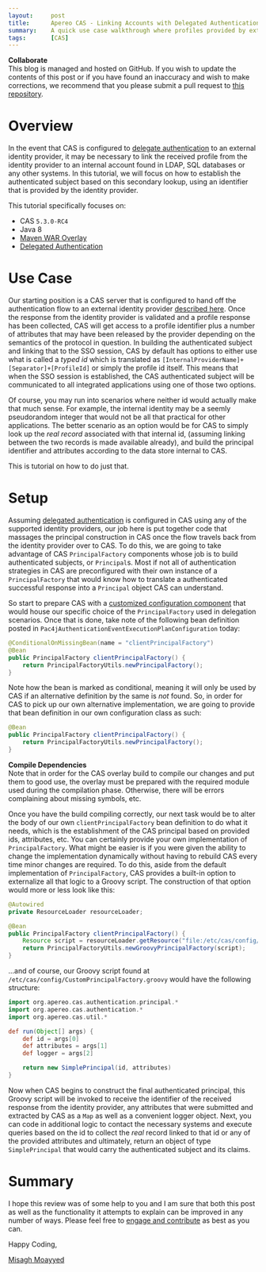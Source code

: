 ```yaml
---
layout:     post
title:      Apereo CAS - Linking Accounts with Delegated Authentication
summary:    A quick use case walkthrough where profiles provided by external identity providers to CAS need to be looked up by an identifier in internal databases before CAS can successfully establish an authenticated subject.
tags:       [CAS]
---
```


<div class="alert alert-success">
<strong>Collaborate</strong><br/>This blog is managed and hosted on GitHub. If you wish to update the contents of this post or if you have found an inaccuracy and wish to make corrections, we recommend that you please submit a pull request to <a href="https://github.com/apereo/apereo.github.io">this repository</a>.
</div>

# Overview

In the event that CAS is configured to [delegate authentication](https://apereo.github.io/cas/development/integration/Delegate-Authentication.html) to an external identity provider, it may be necessary to link the received profile from the identity provider to an internal account found in LDAP, SQL databases or any other systems. In this tutorial, we will  focus on how to establish the authenticated subject based on this secondary lookup, using an identifier that is provided by the identity provider.

This tutorial specifically focuses on:

- CAS `5.3.0-RC4`
- Java 8
- [Maven WAR Overlay](https://github.com/apereo/cas-overlay-template)
- [Delegated Authentication](https://apereo.github.io/cas/development/integration/Delegate-Authentication.html)

# Use Case

Our starting position is a CAS server that is configured to hand off the authentication flow to an external identity provider [described here](https://apereo.github.io/cas/development/integration/Delegate-Authentication.html). Once the response from the identity provider is validated and a profile response has been collected, CAS will get access to a profile identifier plus a number of attributes that may have been released by the provider depending on the semantics of the protocol in question. In building the authenticated subject and linking that to the SSO session, CAS by default has options to either use what is called a *typed id* which is translated as `[InternalProviderName]+[Separator]+[ProfileId]` or simply the profile id itself. This means that when the SSO session is established, the CAS authenticated subject will be communicated to all integrated applications using one of those two options.

Of course, you may run into scenarios where neither id would actually make that much sense. For example, the internal identity may be a seemly pseudorandom integer that would not be all that practical for other applications. The better scenario as an option would be for CAS to simply look up the *real record* associated with that internal id, (assuming linking between the two records is made available already), and build the principal identifier and attributes according to the data store internal to CAS.

This is tutorial on how to do just that.

# Setup

Assuming [delegated authentication](https://apereo.github.io/cas/development/integration/Delegate-Authentication.html) is configured in CAS using any of the supported identity providers, our job here is put together code that massages the principal construction in CAS once the flow travels back from the identity provider over to CAS. To do this, we are going to take advantage of CAS `PrincipalFactory` components whose job is to build authenticated subjects, or `Principal`s. Most if not all of authentication strategies in CAS are preconfigured with their own instance of a `PrincipalFactory` that would know how to translate a authenticated successful response into a `Principal` object CAS can understand.

So start to prepare CAS with a [customized configuration component](https://apereo.github.io/cas/development/installation/Configuration-Management-Extensions.html) that would house our specific choice of the `PrincipalFactory` used in delegation scenarios. Once that is done, take note of the following bean definition posted in `Pac4jAuthenticationEventExecutionPlanConfiguration` today:

    
```java
@ConditionalOnMissingBean(name = "clientPrincipalFactory")
@Bean
public PrincipalFactory clientPrincipalFactory() {
    return PrincipalFactoryUtils.newPrincipalFactory();
}
```

Note how the bean is marked as conditional, meaning it will only be used by CAS if an alternative definition by the same is *not* found. So, in order for CAS to pick up our own alternative implementation, we are going to provide that bean definition in our own configuration class as such:

```java
@Bean
public PrincipalFactory clientPrincipalFactory() {
    return PrincipalFactoryUtils.newPrincipalFactory();
}
```

<div class="alert alert-info">
<strong>Compile Dependencies</strong><br/>Note that in order for the CAS overlay build to compile our changes and put them to good use, the overlay must be prepared with the required module used during the compilation phase. Otherwise, there will be errors complaining about missing symbols, etc.</div>

Once you have the build compiling correctly, our next task would be to alter the body of our own `clientPrincipalFactory` bean definition to do what it needs, which is the establishment of the CAS principal based on provided ids, attributes, etc. You can certainly provide your own implementation of `PrincipalFactory`. What might be easier is if you were given the ability to change the implementation dynamically without having to rebuild CAS every time minor changes are required. To do this, aside from the default implementation of `PrincipalFactory`, CAS provides a built-in option to externalize all that logic to a Groovy script. The construction of that option would more or less look like this:

```java
@Autowired
private ResourceLoader resourceLoader;

@Bean
public PrincipalFactory clientPrincipalFactory() {
    Resource script = resourceLoader.getResource("file:/etc/cas/config/CustomPrincipalFactory.groovy");
    return PrincipalFactoryUtils.newGroovyPrincipalFactory(script);
}
```

...and of course, our Groovy script found at `/etc/cas/config/CustomPrincipalFactory.groovy` would have the following structure:

```groovy
import org.apereo.cas.authentication.principal.*
import org.apereo.cas.authentication.*
import org.apereo.cas.util.*

def run(Object[] args) {
    def id = args[0]
    def attributes = args[1]
    def logger = args[2]

    return new SimplePrincipal(id, attributes)
}
```

Now when CAS begins to construct the final authenticated principal, this Groovy script will be invoked to receive the identifier of the received response from the identity provider, any attributes that were submitted and extracted by CAS as a `Map` as well as a convenient logger object. Next, you can code in additional logic to contact the necessary systems and execute queries based on the id to collect the *real* record linked to that id or any of the provided attributes and ultimately, return an object of type `SimplePrincipal` that would carry the authenticated subject and its claims.

# Summary

I hope this review was of some help to you and I am sure that both this post as well as the functionality it attempts to explain can be improved in any number of ways. Please feel free to [engage and contribute](https://apereo.github.io/cas/developer/Contributor-Guidelines.html) as best as you can.

Happy Coding,

[Misagh Moayyed](https://twitter.com/misagh84)
